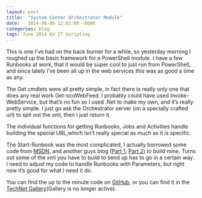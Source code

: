 ```yaml
---
layout: post
title:  "System Center Orchestrator Module"
date:   2014-06-06 12:01:00 -0600
categories: blog
tags: June 2014 KU IT Scripting
---
```

This is one I’ve had on the back burner for a while, so yesterday morning I roughed up the basic framework for a PowerShell module. I have a few Runbooks at work, that it would be super cool to just run from PowerShell, and since lately I’ve been all up in the web services this was as good a time as any.

The Get cmdlets were all pretty simple, in fact there is really only one that does any real work Get-scoWebFeed. I probably could have used Invoke-WebService, but that’s no fun so I used .Net to make my own, and it’s really pretty simple. I just go ask the Orchestrator server (on a specially crafted url) to spit out the xml, then I just return it.

The individual functions for getting Runbooks, Jobs and Activities handle building the special URL,which isn’t really special as much as it is specific.

The Start-Runbook was the most complicated, I actually borrowed some code from [MSDN](http://msdn.microsoft.com/en-us/library/hh921685.aspx), and another guys blog ([Part 1](http://jmattivi.blogspot.com/2012/06/scorch-powershell-to-start-runbook-part.html), [Part 2](http://jmattivi.blogspot.com/2012/06/scorch-powershell-to-start-runbook-part_02.html)) to build mine. Turns out some of the xml you have to build to send up has to go in a certain way. I need to adjust my code to handle Runbooks with Parameters, but right now it’s good for what I need it do.

You can find the up to the minute code on [GitHub](https://github.com/mod-posh/ScorchModule), or you can find it in the [TechNet Gallery](http://gallery.technet.microsoft.com/SCOrchestratorManagementpsm-5c16093f)(Gallery is no longer active).
